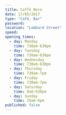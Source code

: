 ```yaml
---
title: Caffè Nero
date: 17/05/2017
type: "Café, Bar"
password:
location: "Lombard Street"
speed:
opening_times:
  - day: Monday
    time: 730am-630pm
  - day: Tuesday
    time: 730am-630pm
  - day: Wednesday
    time: 730am-630pm
  - day: Thursday
    time: 730am-7pm
  - day: Friday
    time: 730am-7pm
  - day: Saturday
    time: 8am-630pm
  - day: Sunday
    time: 10am-6pm
published: false
---
```

